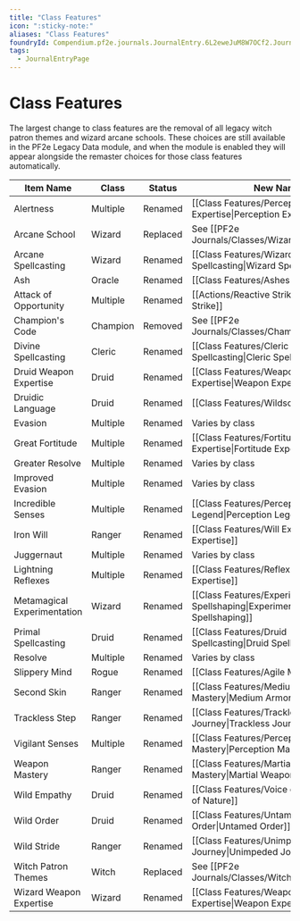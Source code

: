 ```yaml
---
title: "Class Features"
icon: ":sticky-note:"
aliases: "Class Features"
foundryId: Compendium.pf2e.journals.JournalEntry.6L2eweJuM8W7OCf2.JournalEntryPage.GRjgmsZRxLYcK7Ko
tags:
  - JournalEntryPage
---
```


# Class Features
The largest change to class features are the removal of all legacy witch patron themes and wizard arcane schools. These choices are still available in the PF2e Legacy Data module, and when the module is enabled they will appear alongside the remaster choices for those class features automatically.

  

| Item Name | Class | Status | New Name |
| --- | --- | --- | --- |
| Alertness | Multiple | Renamed | [[Class Features/Perception Expertise\|Perception Expertise]] |
| Arcane School | Wizard | Replaced | See [[PF2e Journals/Classes/Wizard\|Wizard]] |
| Arcane Spellcasting | Wizard | Renamed | [[Class Features/Wizard Spellcasting\|Wizard Spellcasting]] |
| Ash | Oracle | Renamed | [[Class Features/Ashes\|Ashes]] |
| Attack of Opportunity | Multiple | Renamed | [[Actions/Reactive Strike\|Reactive Strike]] |
| Champion's Code | Champion | Removed | See [[PF2e Journals/Classes/Champion\|Champion]] |
| Divine Spellcasting | Cleric | Renamed | [[Class Features/Cleric Spellcasting\|Cleric Spellcasting]] |
| Druid Weapon Expertise | Druid | Renamed | [[Class Features/Weapon Expertise\|Weapon Expertise]] |
| Druidic Language | Druid | Renamed | [[Class Features/Wildsong\|Wildsong]] |
| Evasion | Multiple | Renamed | Varies by class |
| Great Fortitude | Multiple | Renamed | [[Class Features/Fortitude Expertise\|Fortitude Expertise]] |
| Greater Resolve | Multiple | Renamed | Varies by class |
| Improved Evasion | Multiple | Renamed | Varies by class |
| Incredible Senses | Multiple | Renamed | [[Class Features/Perception Legend\|Perception Legend]] |
| Iron Will | Ranger | Renamed | [[Class Features/Will Expertise\|Will Expertise]] |
| Juggernaut | Multiple | Renamed | Varies by class |
| Lightning Reflexes | Multiple | Renamed | [[Class Features/Reflex Expertise\|Reflex Expertise]] |
| Metamagical Experimentation | Wizard | Renamed | [[Class Features/Experimental Spellshaping\|Experimental Spellshaping]] |
| Primal Spellcasting | Druid | Renamed | [[Class Features/Druid Spellcasting\|Druid Spellcasting]] |
| Resolve | Multiple | Renamed | Varies by class |
| Slippery Mind | Rogue | Renamed | [[Class Features/Agile Mind\|Agile Mind]] |
| Second Skin | Ranger | Renamed | [[Class Features/Medium Armor Mastery\|Medium Armor Mastery]] |
| Trackless Step | Ranger | Renamed | [[Class Features/Trackless Journey\|Trackless Journey]] |
| Vigilant Senses | Multiple | Renamed | [[Class Features/Perception Mastery\|Perception Mastery]] |
| Weapon Mastery | Ranger | Renamed | [[Class Features/Martial Weapon Mastery\|Martial Weapon Mastery]] |
| Wild Empathy | Druid | Renamed | [[Class Features/Voice of Nature\|Voice of Nature]] |
| Wild Order | Druid | Renamed | [[Class Features/Untamed Order\|Untamed Order]] |
| Wild Stride | Ranger | Renamed | [[Class Features/Unimpeded Journey\|Unimpeded Journey]] |
| Witch Patron Themes | Witch | Replaced | See [[PF2e Journals/Classes/Witch\|Witch]] |
| Wizard Weapon Expertise | Wizard | Renamed | [[Class Features/Weapon Expertise\|Weapon Expertise]] |